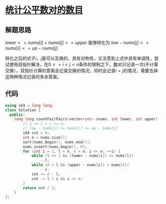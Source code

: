 

# [ 统计公平数对的数目](https://leetcode.cn/problems/count-the-number-of-fair-pairs/)

## 解题思路

$lower <= nums[i] + nums[j] <= upper$ 能够转化为 $low - nums[j] <= nums[i] <= up - nums[j]$

转化之后的式子$i，j$是可以互换的，具有对称性，又注意到上式中具有单调性，尝试使用双指针解决，在$0 <= i < j < n$条件的限制之下，数对只记录一次(不计算交换），双指针计算的答案会记录交换的情况，同时会记录$i=j$的情况，需要去掉这两种情况记录的多余答案。

## 代码

```cpp
using i64 = long long;
class Solution {
  public:
    long long countFairPairs(vector<int> &nums, int lower, int upper) {
        // 1 <= i < j <= n;
        // low - nums[j] <= nums[i] <= up - nums[j]
        i64 cnt = 0;
        int n = nums.size();
        sort(nums.begin(), nums.end());
        nums.insert(nums.begin(), 0);
        for (int i = 1, l = n, r = n; i <= n; ++i) {
            while (l >= 1 && (lower - nums[i]) <= nums[l])
                --l;
            while (r > l && (upper - nums[i]) < nums[r])
                --r;
            cnt += r - l;
            cnt -= l < i && i <= r;
        }
        return cnt / 2;
    }
};

```


